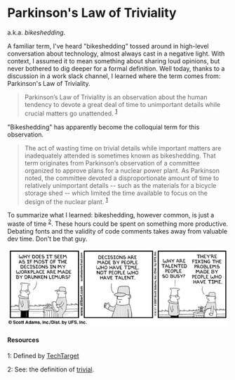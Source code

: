 # Parkinson's Law of Triviality

a.k.a. _bikeshedding_.

A familiar term, I've heard "bikeshedding" tossed around in high-level conversation about technology, almost always cast in a negative light. With context, I assumed it to mean something about sharing loud opinions, but never bothered to dig deeper for a formal definition. Well today, thanks to a discussion in a work slack channel, I learned where the term comes from: Parkinson's Law of Triviality.

> Parkinson’s Law of Triviality is an observation about the human tendency to devote a great deal of time to unimportant details while crucial matters go unattended. <sup>[1](#resource1)</sup>

"Bikeshedding" has apparently become the colloquial term for this observation.

> The act of wasting time on trivial details while important matters are inadequately attended is sometimes known as bikeshedding. That term originates from Parkinson’s observation of a committee organized to approve plans for a nuclear power plant. As Parkinson noted, the committee devoted a disproportionate amount of time to relatively unimportant details -- such as the materials for a bicycle storage shed -- which limited the time available to focus on the design of the nuclear plant. <sup>[1](#resource1)</sup>

To summarize what I learned: bikeshedding, however common, is just a waste of time <sup>[2](#resource2)</sup>. These hours could be spent on something more productive. Debating fonts and the validity of code comments takes away from valuable dev time. Don't be that guy.

![Dilbert talks bikeshedding](./assets/bikeshed.png)

#### Resources

<a name="resource1">1</a>: Defined by [TechTarget](https://whatis.techtarget.com/definition/Parkinsons-law-of-triviality-bikeshedding)

<a name="resource2">2</a>: See: the definition of [trivial](https://www.merriam-webster.com/dictionary/trivial).

